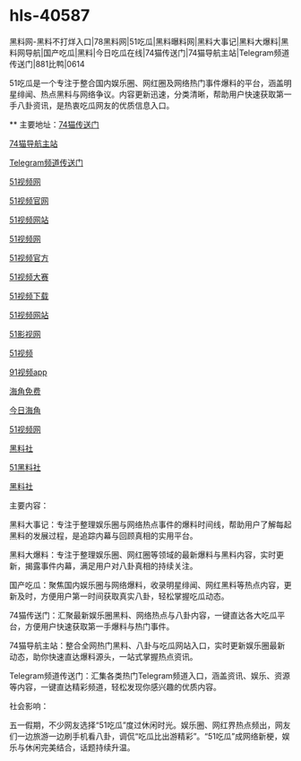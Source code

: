 # hls-40587
黑料网-黑料不打烊入口|78黑料网|51吃瓜|黑料曝料网|黑料大事记|黑料大爆料|黑料网导航|国产吃瓜|黑料|今日吃瓜在线|74猫传送门|74猫导航主站|Telegram频道传送门|881比鸭|0614

51吃瓜是一个专注于整合国内娱乐圈、网红圈及网络热门事件爆料的平台，涵盖明星绯闻、热点黑料与网络争议。内容更新迅速，分类清晰，帮助用户快速获取第一手八卦资讯，是热衷吃瓜网友的优质信息入口。

** 主要地址：<a href="https://74mao.com/">74猫传送门</a>

<a href="https://74mao.com/">74猫导航主站</a>

<a href="https://74mao.com/">Telegram频道传送门</a>

<a href="https://hj-846.pages.dev/">51视频网</a>

<a href="https://hj-1282.pages.dev/">51视频官网</a>

<a href="https://hj-1295.pages.dev/">51视频网站</a>

<a href="https://hj-1301.pages.dev/">51视频网</a>

<a href="https://hj-821.pages.dev/">51视频官方</a>

<a href="https://hj-822.pages.dev/">51视频大赛</a>

<a href="https://hj-835.pages.dev/">51视频下载</a>

<a href="https://hj-840.pages.dev/">51视频网站</a>

<a href="https://hj-842.pages.dev/">51影视网</a>

<a href="https://hj-843.pages.dev/">51视频</a>

<a href="https://hj-382.pages.dev/">91视频app</a>

<a href="https://hj-433.pages.dev/">海角免费</a>

<a href="https://hj-454.pages.dev/">今日海角</a>

<a href="https://hj-482.pages.dev/">51视频网</a>

<a href="https://hls-15.pages.dev/">黑料社</a>

<a href="https://hls-17.pages.dev/">51黑料社</a>

<a href="https://hls-19.pages.dev/">黑料社</a>

主要内容：

黑料大事记：专注于整理娱乐圈与网络热点事件的爆料时间线，帮助用户了解每起黑料的发展过程，是追踪内幕与回顾真相的实用平台。

黑料大爆料：专注于整理娱乐圈、网红圈等领域的最新爆料与黑料内容，实时更新，揭露事件内幕，满足用户对八卦真相的持续关注。

国产吃瓜：聚焦国内娱乐圈与网络爆料，收录明星绯闻、网红黑料等热点内容，更新及时，方便用户第一时间获取真实八卦，轻松掌握吃瓜动态。

74猫传送门：汇聚最新娱乐圈黑料、网络热点与八卦内容，一键直达各大吃瓜平台，方便用户快速获取第一手爆料与热门事件。

74猫导航主站：整合全网热门黑料、八卦与吃瓜网站入口，实时更新娱乐圈最新动态，助你快速直达爆料源头，一站式掌握热点资讯。

Telegram频道传送门：汇集各类热门Telegram频道入口，涵盖资讯、娱乐、资源等内容，一键直达精彩频道，轻松发现你感兴趣的优质内容。

社会影响：

五一假期，不少网友选择“51吃瓜”度过休闲时光。娱乐圈、网红界热点频出，网友们一边旅游一边刷手机看八卦，调侃“吃瓜比出游精彩”。“51吃瓜”成网络新梗，娱乐与休闲完美结合，话题持续升温。
